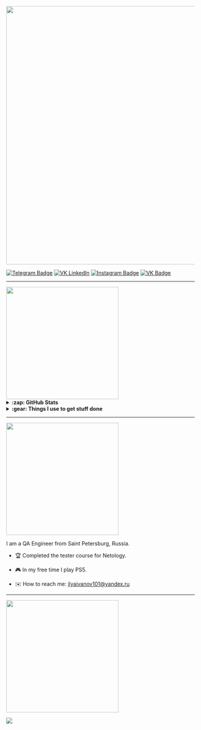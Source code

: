 <div id="header" align="left">
  <img src="https://github.com/IlyaaIvanovv/IlyaaIvanovv/assets/122904874/22295a63-bf69-4196-8d93-f81747ae0033" width="690"/>
</div>

<div align="left">

  [![Telegram Badge](https://img.shields.io/badge/-Telegram-00acee?style=for-the-badge&logo=Telegram&logoColor=white)](https://t.me/ilyaa_ivanov)
  [![VK LinkedIn](https://img.shields.io/badge/-LinkedIn-0e76a8?style=for-the-badge&logo=linkedin&logoColor=white)](https://www.linkedin.com/in/ilya-ivanov-8bb4712ab/)
  [![Instagram Badge](https://img.shields.io/badge/-Instagram-e4405f?style=for-the-badge&logo=Instagram&logoColor=white)](https://www.instagram.com/ilyaa_ivanov/)
  [![VK Badge](https://img.shields.io/badge/-VK-0e76a8?style=for-the-badge&logo=VK&logoColor=white)](https://vk.com/ilyusha_ivanov)

</div>

---

<div id="header1" align="left">
  <img src="https://github.com/IlyaaIvanovv/IlyaaIvanovv/assets/122904874/e2d1807a-6025-4d2f-be13-a1ccd8e82685" width="300"/>
</div>

<details>
<br />
  <summary><b>:zap: GitHub Stats</b></summary>
    <div id="github" align="center">
      <a>
      <img src="http://github-profile-summary-cards.vercel.app/api/cards/profile-details?username=IlyaaIvanovv&theme=vue" width="763"/>
      </a>
      <img src="https://github-readme-stats.vercel.app/api?username=IlyaaIvanovv&theme=graywhite&show_icons=true&hide_border=false&count_private=true" width="400"/>
      </a>
      <img src="https://github-readme-stats.vercel.app/api/top-langs/?username=IlyaaIvanovv&theme=graywhite&show_icons=true&hide_border=false&layout=compact" width="358"/>
    </div>
</details>

<details>
<br />
  <summary><b>:gear: Things I use to get stuff done</b></summary>
  	<ul>
  	    <li><b>OS:</b> MacOS 14 Sonoma</li>
	      <li><b>Laptop: </b> MacBook Pro M1</li>
  	    <li><b>Browser: </b>Google Chrome</li>
	      <li><b>Terminal: </b> ZSH: Oh My Zsh</li>
	      <li><b>Code Editor:</b> Visual Studio Code</li>
 	      <li><b>Other Tools:</b> IDEA, Git, Postman</li>
	</ul>
</details>

---

<div id="header2" align="left">
  <img src="https://github.com/IlyaaIvanovv/IlyaaIvanovv/assets/122904874/3aa0caf9-eeb9-4ea5-88c3-b5469eb5457d" width="300"/>
</div>

I am a QA Engineer from Saint Petersburg, Russia.

- :trophy: Сompleted the tester course for Netology.

- :video_game: In my free time I play PS5.

- :envelope: How to reach me: ilyaivanov101@yandex.ru

---

<div id="header3" align="left">
  <img src="https://github.com/IlyaaIvanovv/IlyaaIvanovv/assets/122904874/928e54dc-cd3b-40b2-84ce-89cc87ed1bbc" width="300"/>
</div>

<p align="left">
  <a href="https://skillicons.dev">
    <img src="https://skillicons.dev/icons?i=java,mysql,gradle,idea,vscode,git,postman,docker&theme=light" />
  </a>
</p>
